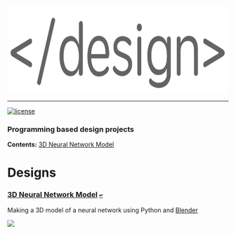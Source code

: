 <div align="center">
  <a href="https://github.com/andrewtavis/design"><img src="https://raw.githubusercontent.com/andrewtavis/design/master/resources/design_logo_transparent.png" width="735" height="200"></a>
</div>

--------------------------------------

[![license](https://img.shields.io/github/license/andrewtavis/design.svg)](https://github.com/andrewtavis/design/blob/main/LICENSE)

### Programming based design projects

**Contents:**<a id="contents"></a> [3D Neural Network Model](#3d-neural-network-model)

# Designs

### [3D Neural Network Model](https://github.com/andrewtavis/design/tree/main/neural_network_blender_model) [`↩`](#contents) <a id="3d-neural-network-model"></a>
Making a 3D model of a neural network using Python and [Blender](https://www.blender.org/)

![](https://raw.githubusercontent.com/andrewtavis/design/main/resources/gh_images/neural_network_stl.gif)
